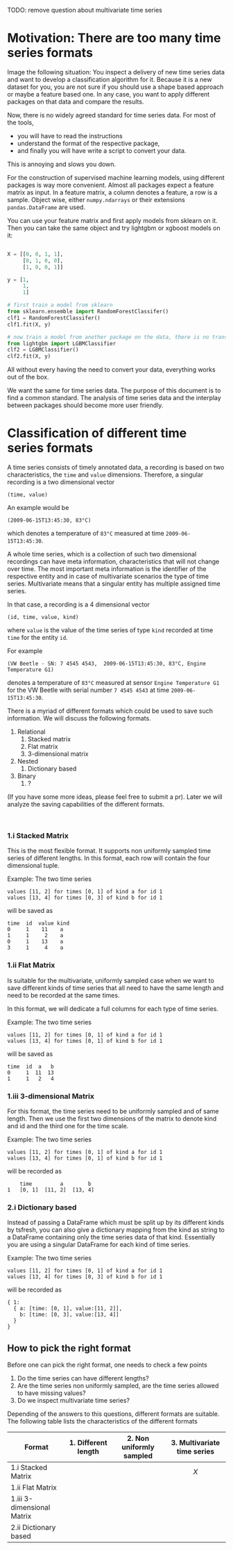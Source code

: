 TODO: remove question about multivariate time series

# Motivation: There are too many time series formats

Image the following situation:
You inspect a delivery of new time series data and want to develop a classification algorithm for it.
Because it is a new dataset for you, you are not sure if you should use a shape based approach or maybe a feature based one.
In any case, you want to apply different packages on that data and compare the results.

Now, there is no widely agreed standard for time series data.
For most of the tools,

* you will have to read the instructions
* understand the format of the respective package,
* and finally you will have write a script to convert your data.

This is annoying and slows you down.

For the construction of supervised machine learning models, using different packages is way more convenient.
Almost all packages expect a feature matrix as input.
In a feature matrix, a column denotes a feature, a row is a sample.
Object wise, either `numpy.ndarrays` or their extensions `pandas.DataFrame` are used.

You can use your feature matrix and first apply models from sklearn on it.
Then you can take the same object and try lightgbm or xgboost models on it:

``` Python

X = [[0, 0, 1, 1],
     [0, 1, 0, 0],
     [1, 0, 0, 1]]

y = [1,
     1,
     1]

# first train a model from sklearn
from sklearn.ensemble import RandomForestClassifer()
clf1 = RandomForestClassifer()
clf1.fit(X, y)

# now train a model from another package on the data, there is no transformation necessary
from lightgbm import LGBMClassifier
clf2 = LGBMClassifier()
clf2.fit(X, y)

```

All without every having the need to convert your data, everything works out of the box.

We want the same for time series data.
The purpose of this document is to find a common standard.
The analysis of time series data and the interplay between packages should become more user friendly.

# Classification of different time series formats

A time series consists of timely annotated data, a recording is based on two characteristics, the `time` and `value` dimensions.
Therefore, a singular recording is a two dimensional vector
```
(time, value)
```
An example would be
```
(2009-06-15T13:45:30, 83°C)
```
which denotes a temperature of `83°C` measured at time `2009-06-15T13:45:30`.

A whole time series, which is a collection of such two dimensional recordings can have meta information, characteristics that will not change over time.
The most important meta information is the identifier of the respective entity and in case of multivariate scenarios the type of time series.
Multivariate means that a singular entity has multiple assigned time series.

In that case, a recording is a 4 dimensional vector
```
(id, time, value, kind)
```
where `value` is the value of the time series of type `kind` recorded at time `time` for the entity `id`.

For example
```
(VW Beetle - SN: 7 4545 4543,  2009-06-15T13:45:30, 83°C, Engine Temperature G1)
```
denotes a temperature of `83°C` measured at sensor `Engine Temperature G1` for the VW Beetle with serial number `7 4545 4543` at time `2009-06-15T13:45:30`.

There is a myriad of different formats which could be used to save such information.
We will discuss the following formats.

1. Relational
    1. Stacked matrix
    2. Flat matrix
    3. 3-dimensional matrix
2. Nested
    1. Dictionary based
3. Binary
    1. ?

(If you have some more ideas, please feel free to submit a pr).
Later we will analyze the saving capabilities of the different formats.

    
### 1.i Stacked Matrix

This is the most flexible format. It supports non uniformly sampled time series of different lengths. In this format, each row will contain the four dimensional tuple.

Example: The two time series
```
values [11, 2] for times [0, 1] of kind a for id 1
values [13, 4] for times [0, 3] of kind b for id 1
```
will be saved as
```
time  id  value kind
0     1    11    a
1     1     2    a
0     1    13    a
3     1     4    a
```

### 1.ii Flat Matrix

Is suitable for the multivariate, uniformly sampled case when we want to save  different kinds of time series that all need to have the same length and need to be recorded at the same times.

In this format, we will dedicate a full columns for each type of time series.

Example: The two time series
```
values [11, 2] for times [0, 1] of kind a for id 1
values [13, 4] for times [0, 1] of kind b for id 1
```
will be saved as
```
time  id  a   b
0     1  11  13
1     1   2   4
```

### 1.iii 3-dimensional Matrix

For this format, the time series need to be uniformly sampled and of same length.
Then we use the first two dimensions of the matrix to denote kind and id and the third one for the time scale.

Example: The two time series
```
values [11, 2] for times [0, 1] of kind a for id 1
values [13, 4] for times [0, 1] of kind b for id 1
```
will be recorded as
```
    time         a        b
1   [0, 1]  [11, 2]  [13, 4]
```


### 2.i Dictionary based

Instead of passing a DataFrame which must be split up by its different kinds by tsfresh, you can also give a dictionary mapping from the kind as string to a DataFrame containing only the time series data of that kind.
Essentially you are using a singular DataFrame for each kind of time series.

Example: The two time series
```
values [11, 2] for times [0, 1] of kind a for id 1
values [13, 4] for times [0, 3] of kind b for id 1
```
will be recorded as
```
{ 1:
  { a: [time: [0, 1], value:[11, 2]],
    b: [time: [0, 3], value:[13, 4]]
  }
}
```

## How to pick the right format

Before one can pick the right format, one needs to check a few points

1. Do the time series can have different lengths?
2. Are the time series non uniformly sampled, are the time series allowed to have missing values?
3. Do we inspect multivariate time series?

Depending of the answers to this questions, different formats are suitable.
The following table lists the characteristics of the different formats

| Format | 1. Different length  | 2. Non uniformly sampled | 3. Multivariate time series |
| -------| :---: | :---: | :---: |
| 1.i Stacked Matrix |  | | _X_ |
| 1.ii Flat Matrix | |  |  |
| 1.iii 3-dimensional Matrix |  | | |
| 2.ii Dictionary based |  |  |  |
